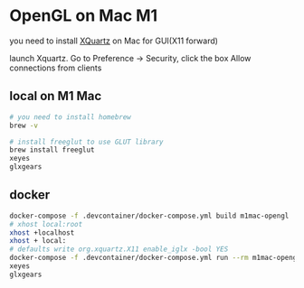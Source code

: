 # OpenGL on Mac M1

you need to install [XQuartz](https://www.xquartz.org/) on Mac for GUI(X11 forward)


launch Xquartz. Go to Preference -> Security, click the box Allow connections from clients

## local on M1 Mac
```bash
# you need to install homebrew
brew -v

# install freeglut to use GLUT library
brew install freeglut
xeyes
glxgears
```

## docker
```bash
docker-compose -f .devcontainer/docker-compose.yml build m1mac-opengl
# xhost local:root
xhost +localhost
xhost + local:
# defaults write org.xquartz.X11 enable_iglx -bool YES
docker-compose -f .devcontainer/docker-compose.yml run --rm m1mac-opengl /bin/bash
xeyes
glxgears

```
